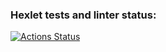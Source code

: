 ### Hexlet tests and linter status:
[![Actions Status](https://github.com/marat-y/frontend-project-44/workflows/hexlet-check/badge.svg)](https://github.com/marat-y/frontend-project-44/actions)